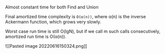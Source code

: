 
Almost constant time for both Find and Union

Final amortized time complexity is `O(α(n))`, where α(n) is the inverse Ackermann function, which grows very slowly.

Worst case run time is still O(lgN), but if we call m such calls consecutively, amortized run time is O(α(n)).

![[Pasted image 20220616150324.png]]